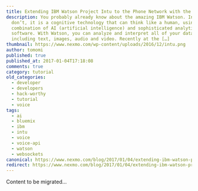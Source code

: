 ```yaml
---
title: Extending IBM Watson Project Intu to the Phone Network with the Nexmo Voice API
description: You probably already know about the amazing IBM Watson. In case you
  don’t, it is a cognitive technology that can think like a human, using a
  combination of AI (artificial intelligence) and sophisticated analytical
  software. With Watson, you can analyze and interpret all of your data,
  including text, images, audio and video. Recently at the […]
thumbnail: https://www.nexmo.com/wp-content/uploads/2016/12/intu.png
author: tomomi
published: true
published_at: 2017-01-04T17:18:08
comments: true
category: tutorial
old_categories:
  - developer
  - developers
  - hack-worthy
  - tutorial
  - voice
tags:
  - ai
  - bluemix
  - ibm
  - intu
  - voice
  - voice-api
  - watson
  - websockets
canonical: https://www.nexmo.com/blog/2017/01/04/extending-ibm-watson-project-intu-to-the-phone-network-with-the-nexmo-voice-api-dr
redirect: https://www.nexmo.com/blog/2017/01/04/extending-ibm-watson-project-intu-to-the-phone-network-with-the-nexmo-voice-api-dr
---
```

Content to be migrated...